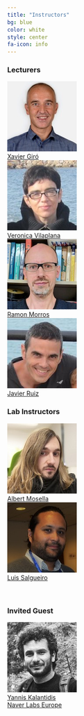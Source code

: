 ```yaml
---
title: "Instructors"
bg: blue
color: white
style: center
fa-icon: info
---
```


### Lecturers 
<div class="author">
    <a href="https://imatge.upc.edu/web/people/xavier-giro" target="_blank">
      <div class="authorphoto"><img src="img/instructors/XaviGiro-160x160.jpg"></div>
      <div>Xavier Giró</div>
    </a>
</div>
<div class="author">
    <a href="https://imatge.upc.edu/web/people/veronica-vilaplana" target="_blank">
      <div class="authorphoto"><img src="img/instructors/VeronicaVilaplana.jpg"></div>
      <div>Veronica Vilaplana</div>
    </a>
</div>
<div class="author">
    <a href="https://imatge.upc.edu/web/people/josep-ramon-morros" target="_blank">
      <div class="authorphoto"><img src="img/instructors/RamonMorros.jpg"></div>
      <div>Ramon Morros</div>
    </a>
</div>
<div class="author">
    <a href="https://imatge.upc.edu/web/people/javier-ruiz-hidalgo" target="_blank">
      <div class="authorphoto"><img src="img/instructors/JavierRuiz.jpg"></div>
      <div>Javier Ruiz</div>
    </a>
</div>

### Lab Instructors 
<div class="author">
    <a href="https://www.albertmosellamontoro.com/" target="_blank">
      <div class="authorphoto"><img src="img/instructors/AlbertMosella-160x160.jpg"></div>
      <div>Albert Mosella</div>
    </a>
</div>
<div class="author">
    <a href="https://imatge.upc.edu/web/people/luis-fernando-salgueiro" target="_blank">
      <div class="authorphoto"><img src="img/instructors/LuisSalgueiro-160x160.jpg"></div>
      <div>Luis Salgueiro</div>
    </a>
</div>
<br>
<br>


### Invited Guest

<div class="author">
      <div class="authorphoto"><img src="img/guests/YannisKalantidis-160x160.jpg"></div>
      <div><a href="http://www.skamalas.com/" target="_blank">Yannis Kalantidis</a></div>
      <div><a href="https://europe.naverlabs.com/" target="_blank">Naver Labs Europe</a></div>
</div>


